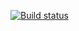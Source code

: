 [![Build status](https://ci.appveyor.com/api/projects/status/6xml4eljbal2ev8s?svg=true)](https://ci.appveyor.com/project/Elvirin9/patterns2)
